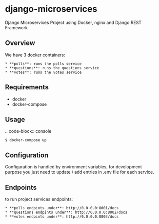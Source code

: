 # django-microservices
Django Microservices Project using Docker, nginx and Django REST Framework

Overview
--------
We have 3 docker containers:

    * **polls**: runs the polls service
    * **questions**: runs the questions service
    * **votes**: runs the votes service
Requirements
------------
* docker
* docker-compose

Usage
-----
.. code-block:: console

    $ docker-compose up

Configuration
-------------
Configuration is handled by environment variables, for development purpose you just need to update / add entries in .env file for each service.

Endpoints
--------
to run project services endpoints:

    * **polls endpints under**: http://0.0.0.0:8001/docs
    * **questions endpints under**: http://0.0.0.0:8002/docs
    * **votes endpints under**: http://0.0.0.0:8003/docs